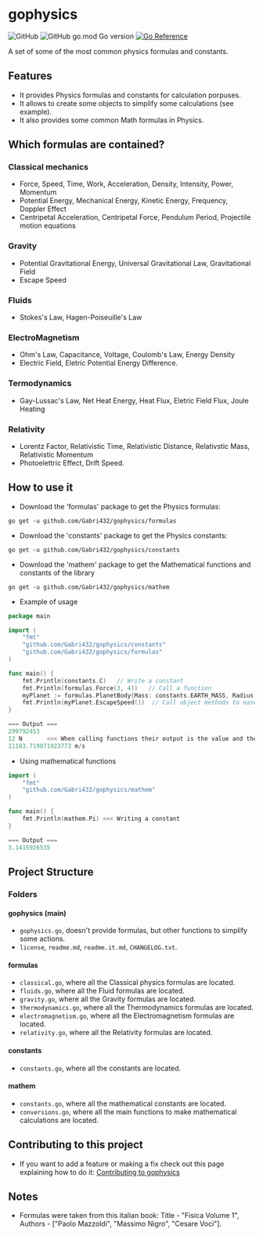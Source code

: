 # gophysics
![GitHub](https://img.shields.io/github/license/Gabri432/gophysics)
![GitHub go.mod Go version](https://img.shields.io/github/go-mod/go-version/Gabri432/gophysics)
[![Go Reference](https://pkg.go.dev/badge/github.com/Gabri432/gophysics.svg)](https://pkg.go.dev/github.com/Gabri432/gophysics)

A set of some of the most common physics formulas and constants.

## Features
- It provides Physics formulas and constants for calculation porpuses.
- It allows to create some objects to simplify some calculations (see example).
- It also provides some common Math formulas in Physics.

## Which formulas are contained?
### Classical mechanics
- Force, Speed, Time, Work, Acceleration, Density, Intensity, Power, Momentum
- Potential Energy, Mechanical Energy, Kinetic Energy, Frequency, Doppler Effect
- Centripetal Acceleration, Centripetal Force, Pendulum Period, Projectile motion equations

### Gravity
- Potential Gravitational Energy, Universal Gravitational Law, Gravitational Field
- Escape Speed

### Fluids
- Stokes's Law, Hagen-Poiseuille's Law

### ElectroMagnetism
- Ohm's Law, Capacitance, Voltage, Coulomb's Law, Energy Density
- Electric Field, Eletric Potential Energy Difference.

### Termodynamics
- Gay-Lussac's Law, Net Heat Energy, Heat Flux, Eletric Field Flux, Joule Heating

### Relativity
- Lorentz Factor, Relativistic Time, Relativistic Distance, Relativstic Mass, Relativistic Momentum
- Photoelettric Effect, Drift Speed.


## How to use it
- Download the 'formulas' package to get the Physics formulas:
```
go get -u github.com/Gabri432/gophysics/formulas
```

- Download the 'constants' package to get the Physics constants:
```
go get -u github.com/Gabri432/gophysics/constants
```

- Download the 'mathem' package to get the Mathematical functions and constants of the library
```
go get -u github.com/Gabri432/gophysics/mathem
```


- Example of usage
```go
package main

import (
    "fmt"
    "github.com/Gabri432/gophysics/constants"
    "github.com/Gabri432/gophysics/formulas"
)

func main() {
    fmt.Println(constants.C)   // Write a constant
    fmt.Println(formulas.Force(3, 4))   // Call a function
    myPlanet := formulas.PlanetBody{Mass: constants.EARTH_MASS, Radius: constants.EARTH_RADIUS} // Create a custom object
	fmt.Println(myPlanet.EscapeSpeed())  // Call object methods to ease some calculations
}

=== Output ===
299792453  
12 N       <<< When calling functions their output is the value and the measurement unit
11183.719071923773 m/s

```

- Using mathematical functions
```go
import (
    "fmt"
    "github.com/Gabri432/gophysics/mathem"
)

func main() {
    fmt.Println(mathem.Pi) <<< Writing a constant
}

=== Output ===
3.1415926535

```

## Project Structure
### Folders

#### gophysics (main)
- `gophysics.go`, doesn't provide formulas, but other functions to simplify some actions.
- `license`, `readme.md`, `readme.it.md`, `CHANGELOG.txt`.

#### formulas
- `classical.go`, where all the Classical physics formulas are located.
- `fluids.go`, where all the Fluid formulas are located.
- `gravity.go`, where all the Gravity formulas are located.
- `thermodynamics.go`, where all the Thermodynamics formulas are located.
- `electromagnetism.go`, where all the Electromagnetism formulas are located.
- `relativity.go`, where all the Relativity formulas are located.

#### constants
- `constants.go`, where all the constants are located.

#### mathem 
- `constants.go`, where all the mathematical constants are located.
- `conversions.go`, where all the main functions to make mathematical calculations are located.

## Contributing to this project
- If you want to add a feature or making a fix check out this page explaining how to do it: [Contributing to gophysics](https://github.com/Gabri432/gophysics/blob/master/.github/CONTRIBUTING.md)

## Notes
- Formulas were taken from this italian book: Title - "Fisica Volume 1", Authors - ["Paolo Mazzoldi", "Massimo Nigro", "Cesare Voci"].